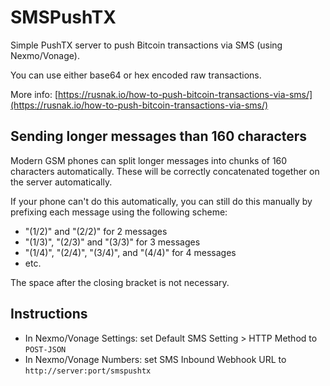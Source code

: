 # SMSPushTX

Simple PushTX server to push Bitcoin transactions via SMS (using Nexmo/Vonage).

You can use either base64 or hex encoded raw transactions.

More info: [https://rusnak.io/how-to-push-bitcoin-transactions-via-sms/](https://rusnak.io/how-to-push-bitcoin-transactions-via-sms/)

## Sending longer messages than 160 characters

Modern GSM phones can split longer messages into chunks of 160 characters automatically.
These will be correctly concatenated together on the server automatically.

If your phone can't do this automatically, you can still do this manually by prefixing each message
using the following scheme:

* "(1/2)" and "(2/2)" for 2 messages
* "(1/3)", "(2/3)" and "(3/3)" for 3 messages
* "(1/4)", "(2/4)", "(3/4)", and "(4/4)" for 4 messages
* etc.

The space after the closing bracket is not necessary.

## Instructions

* In Nexmo/Vonage Settings: set Default SMS Setting > HTTP Method to `POST-JSON`
* In Nexmo/Vonage Numbers: set SMS Inbound Webhook URL to `http://server:port/smspushtx`
